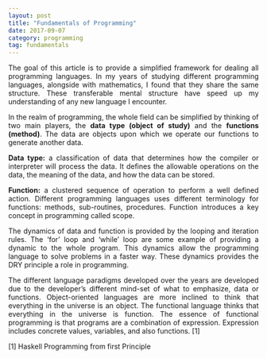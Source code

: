 ```yaml
---
layout: post
title: "Fundamentals of Programming"
date: 2017-09-07
category: programming 
tag: fundamentals
---
```


<div style="text-align: justify;">
The goal of this article is to provide a simplified framework for dealing all programming languages. In my years of studying different programming languages, alongside with mathematics, I found that they share the same structure. These transferable mental structure have speed up my understanding of any new language I encounter.

In the realm of programming, the whole field can be simplified by thinking of two main players, the **data type (object of study)** and the **functions (method)**. The data are objects upon which we operate our functions to generate another data.

**Data type:** a classification of data that determines how the compiler or interpreter will process the data. It defines the allowable operations on the data, the meaning of the data, and how the data can be stored.

**Function:** a clustered sequence of operation to perform a well defined action. Different programming languages uses different terminology for functions: methods, sub-routines, procedures. Function introduces a key concept in programming called scope.

The dynamics of data and function is provided by the looping and iteration rules. The ‘for’ loop and ‘while’ loop are some example of providing a dynamic to the whole program. This dynamics allow the programming language to solve problems in a faster way. These dynamics provides the DRY principle a role in programming.

The different language paradigms developed over the years are developed due to the developer’s different mind-set of what to emphasize, data or functions. Object-oriented languages are more inclined to think that everything in the universe is an object. The functional language thinks that everything in the universe is function. The essence of functional programming is that programs are a combination of expression. Expression includes concrete values, variables, and also functions. [1]

[1] Haskell Programming from first Principle
</div>